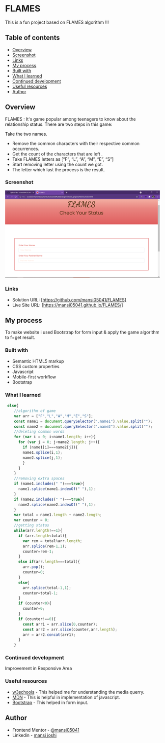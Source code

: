 # FLAMES
This is a fun project based on FLAMES algorithm !!! 

## Table of contents

- [Overview](#overview)
- [Screenshot](#screenshot)
- [Links](#links)
- [My process](#my-process)
- [Built with](#built-with)
- [What I learned](#what-i-learned)
- [Continued development](#continued-development)
- [Useful resources](#useful-resources)
- [Author](#author)

## Overview
FLAMES : It's game popular among teenagers to know about the relationship status.
There are two steps in this game:

Take the two names.
- Remove the common characters with their respective common occurrences.
- Get the count of the characters that are left .
- Take FLAMES letters as [“F”, “L”, “A”, “M”, “E”, “S”]
- Start removing letter using the count we got.
- The letter which last the process is the result.


### Screenshot

![](./Flames_ss.png)

### Links

- Solution URL: [https://github.com/mansi05041/FLAMES]
- Live Site URL: [https://mansi05041.github.io/FLAMES/]

## My process

To make website i used Bootstrap for form input & apply the game algorithm to f=get result.

### Built with

- Semantic HTML5 markup
- CSS custom properties
- Javascript
- Mobile-first workflow
- Bootstrap

### What I learned

```js
 else{
    //algorithm of game
    var arr = ["F","L","A","M","E","S"];
    const name1 = document.querySelector(".name1").value.split("");
    const name2 = document.querySelector(".name2").value.split("");
    //deleting common words
    for (var i = 0; i<name1.length; i++){
      for (var j = 0; j<name2.length; j++){
        if (name1[i]===name2[j]){
        name1.splice(i,1);
        name2.splice(j,1);
        }
      }
    }
    //removing extra spaces
    if (name1.includes(" ")===true){
      name1.splice(name1.indexOf(" "),1);
    }
    if (name2.includes(" ")===true){
      name2.splice(name2.indexOf(" "),1);
    }
    var total = name1.length + name2.length;
    var counter = 0;
    //getting status
    while(arr.length!==1){
      if (arr.length<total){
        var rem = total%arr.length;
        arr.splice(rem-1,1);
        counter=rem-1;
      }
      else if(arr.length===total){
        arr.pop();
        counter=0;
      }
      else{
        arr.splice(total-1,1);
        counter=total-1;
      }
      if (counter<0){
        counter=0;
      }
      if (counter!==0){
        const arr1 = arr.slice(0,counter);
        const arr2 = arr.slice(counter,arr.length);
        arr = arr2.concat(arr1);
      }
    }
```

### Continued development

Improvement in Responsive Area

### Useful resources

- [w3schools](https://www.w3schools.com/css/css_rwd_mediaqueries.asp) - This helped me for understanding the media querry.
- [MDN](https://developer.mozilla.org/en-US/) - This is helpful in implementation of javascript.
- [Bootstrap](https://getbootstrap.com/) - This helped in form input.

## Author

- Frontend Mentor - [@mansi05041](https://www.frontendmentor.io/profile/mansi05041)
- Linkedin - [mansi joshi](https://www.linkedin.com/in/mansi-joshi-663aa81a0/)
